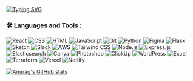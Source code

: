 
[![Typing SVG](https://readme-typing-svg.demolab.com?font=Fira+Code&pause=1000&color=1C13F7&repeat=false&width=435&lines=Welcome+to+my+GitHub+profile)](https://git.io/typing-svg)


### :hammer_and_wrench: Languages and Tools :

<div class="icon-container">
  <img src="https://img.shields.io/badge/React-%2361DAFB.svg?style=for-the-badge&logo=react&logoColor=white" title="React" alt="React"/>
  <img src="https://img.shields.io/badge/CSS3-%231572B6.svg?style=for-the-badge&logo=css3&logoColor=white" title="CSS3" alt="CSS"/>
  <img src="https://img.shields.io/badge/HTML5-%23E34F26.svg?style=for-the-badge&logo=html5&logoColor=white" title="HTML5" alt="HTML"/>
  <img src="https://img.shields.io/badge/JavaScript-%23F7DF1E.svg?style=for-the-badge&logo=javascript&logoColor=black" title="JavaScript" alt="JavaScript"/>
  <img src="https://img.shields.io/badge/Git-%23F05032.svg?style=for-the-badge&logo=git&logoColor=white" title="Git" alt="Git"/>
  <img src="https://img.shields.io/badge/Python-%233776AB.svg?style=for-the-badge&logo=python&logoColor=white" title="Python" alt="Python"/> 
  <img src="https://img.shields.io/badge/Figma-%23F24E1E.svg?style=for-the-badge&logo=figma&logoColor=white" title="Figma" alt="Figma"/>
  <img src="https://img.shields.io/badge/Flask-%23000.svg?style=for-the-badge&logo=flask&logoColor=white" title="Flask" alt="Flask"/>
  <img src="https://img.shields.io/badge/Sketch-%23F7B500.svg?style=for-the-badge&logo=sketch&logoColor=black" title="Sketch" alt="Sketch"/>
  <img src="https://img.shields.io/badge/Slack-%234A154B.svg?style=for-the-badge&logo=slack&logoColor=white" title="Slack" alt="Slack"/>
  <img src="https://img.shields.io/badge/AWS-%23232F3E.svg?style=for-the-badge&logo=amazon-aws&logoColor=white" title="AWS" alt="AWS"/>
  <img src="https://img.shields.io/badge/Tailwind%20CSS-%2338B2AC.svg?style=for-the-badge&logo=tailwind-css&logoColor=white" title="Tailwind CSS" alt="Tailwind CSS"/>
  <img src="https://img.shields.io/badge/Node.js-%23339933.svg?style=for-the-badge&logo=node.js&logoColor=white" title="Node.js" alt="Node.js"/>
  <img src="https://img.shields.io/badge/Express.js-%23000000.svg?style=for-the-badge&logo=express&logoColor=white" title="Express.js" alt="Express.js"/>
  <img src="https://img.shields.io/badge/Elasticsearch-%23005571.svg?style=for-the-badge&logo=elasticsearch&logoColor=white" title="Elasticsearch" alt="Elasticsearch"/>
  <img src="https://img.shields.io/badge/Canva-%2300C4CC.svg?style=for-the-badge&logo=canva&logoColor=white" title="Canva" alt="Canva"/>
  <img src="https://img.shields.io/badge/Photoshop-%2331A8FF.svg?style=for-the-badge&logo=adobe-photoshop&logoColor=white" title="Photoshop" alt="Photoshop"/>
  <img src="https://img.shields.io/badge/ClickUp-%234BB2F1.svg?style=for-the-badge&logo=clickup&logoColor=white" title="ClickUp" alt="ClickUp"/>
  <img src="https://img.shields.io/badge/WordPress-%23117AC9.svg?style=for-the-badge&logo=wordpress&logoColor=white" title="WordPress" alt="WordPress"/>
  <img src="https://img.shields.io/badge/Microsoft%20Excel-%23217346.svg?style=for-the-badge&logo=microsoft-excel&logoColor=white" title="Microsoft Excel" alt="Excel"/>
  <img src="https://img.shields.io/badge/Terraform-%23623CE4.svg?style=for-the-badge&logo=terraform&logoColor=white" title="Terraform" alt="Terraform"/>
<img src="https://img.shields.io/badge/Vercel-%23000000.svg?style=for-the-badge&logo=vercel&logoColor=white" title="Vercel" alt="Vercel"/>
<img src="https://img.shields.io/badge/Netlify-%23000000.svg?style=for-the-badge&logo=netlify&logoColor=white" title="Netlify" alt="Netlify"/>

</div>









[![Anurag's GitHub stats](https://github-readme-stats.vercel.app/api?username=emeka1993&hide=stars&show_icons=true&theme=highcontrast)](https://github.com/emeka1993/github-readme-stats-)







<!---
**Emeka1993/Emeka1993** is a ✨ _special_ ✨ repository because its `README.md` (this file) appears on your GitHub profile.





---










